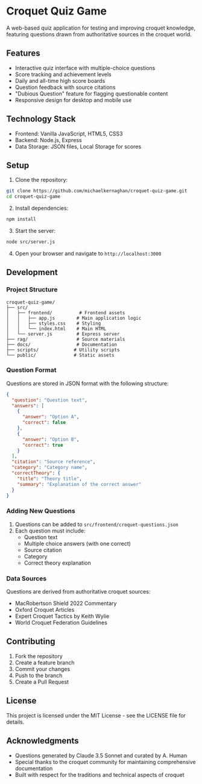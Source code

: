 # Croquet Quiz Game

A web-based quiz application for testing and improving croquet knowledge, featuring questions drawn from authoritative sources in the croquet world.

## Features

- Interactive quiz interface with multiple-choice questions
- Score tracking and achievement levels
- Daily and all-time high score boards
- Question feedback with source citations
- "Dubious Question" feature for flagging questionable content
- Responsive design for desktop and mobile use

## Technology Stack

- Frontend: Vanilla JavaScript, HTML5, CSS3
- Backend: Node.js, Express
- Data Storage: JSON files, Local Storage for scores

## Setup

1. Clone the repository:
```bash
git clone https://github.com/michaelkernaghan/croquet-quiz-game.git
cd croquet-quiz-game
```

2. Install dependencies:
```bash
npm install
```

3. Start the server:
```bash
node src/server.js
```

4. Open your browser and navigate to `http://localhost:3000`

## Development

### Project Structure

```
croquet-quiz-game/
├── src/
│   ├── frontend/          # Frontend assets
│   │   ├── app.js        # Main application logic
│   │   ├── styles.css    # Styling
│   │   └── index.html    # Main HTML
│   └── server.js         # Express server
├── rag/                  # Source materials
├── docs/                 # Documentation
├── scripts/             # Utility scripts
└── public/              # Static assets
```

### Question Format

Questions are stored in JSON format with the following structure:

```json
{
  "question": "Question text",
  "answers": [
    {
      "answer": "Option A",
      "correct": false
    },
    {
      "answer": "Option B",
      "correct": true
    }
  ],
  "citation": "Source reference",
  "category": "Category name",
  "correctTheory": {
    "title": "Theory title",
    "summary": "Explanation of the correct answer"
  }
}
```

### Adding New Questions

1. Questions can be added to `src/frontend/croquet-questions.json`
2. Each question must include:
   - Question text
   - Multiple choice answers (with one correct)
   - Source citation
   - Category
   - Correct theory explanation

### Data Sources

Questions are derived from authoritative croquet sources:
- MacRobertson Shield 2022 Commentary
- Oxford Croquet Articles
- Expert Croquet Tactics by Keith Wylie
- World Croquet Federation Guidelines

## Contributing

1. Fork the repository
2. Create a feature branch
3. Commit your changes
4. Push to the branch
5. Create a Pull Request

## License

This project is licensed under the MIT License - see the LICENSE file for details.

## Acknowledgments

- Questions generated by Claude 3.5 Sonnet and curated by A. Human
- Special thanks to the croquet community for maintaining comprehensive documentation
- Built with respect for the traditions and technical aspects of croquet